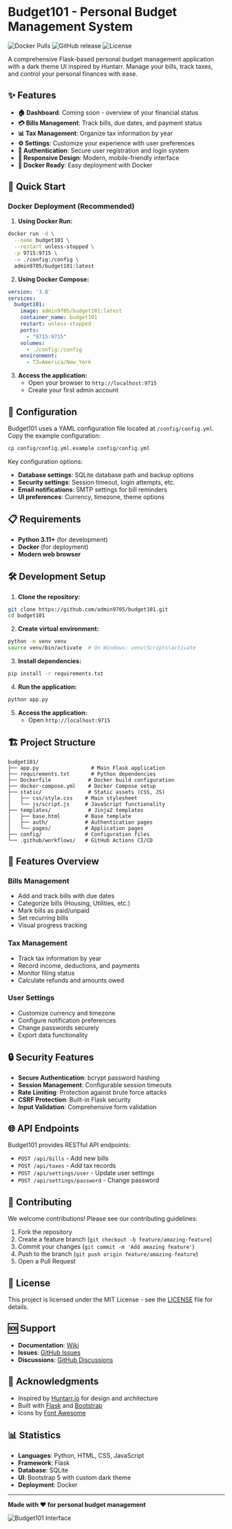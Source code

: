 # Budget101 - Personal Budget Management System

![Docker Pulls](https://img.shields.io/docker/pulls/admin9705/budget101)
![GitHub release](https://img.shields.io/github/v/release/admin9705/budget101)
![License](https://img.shields.io/github/license/admin9705/budget101)

A comprehensive Flask-based personal budget management application with a dark theme UI inspired by Huntarr. Manage your bills, track taxes, and control your personal finances with ease.

## ✨ Features

- **🏠 Dashboard**: Coming soon - overview of your financial status
- **💳 Bills Management**: Track bills, due dates, and payment status
- **📊 Tax Management**: Organize tax information by year
- **⚙️ Settings**: Customize your experience with user preferences
- **🔐 Authentication**: Secure user registration and login system
- **📱 Responsive Design**: Modern, mobile-friendly interface
- **🐳 Docker Ready**: Easy deployment with Docker

## 🚀 Quick Start

### Docker Deployment (Recommended)

1. **Using Docker Run:**
```bash
docker run -d \
  --name budget101 \
  --restart unless-stopped \
  -p 9715:9715 \
  -v ./config:/config \
  admin9705/budget101:latest
```

2. **Using Docker Compose:**
```yaml
version: '3.8'
services:
  budget101:
    image: admin9705/budget101:latest
    container_name: budget101
    restart: unless-stopped
    ports:
      - "9715:9715"
    volumes:
      - ./config:/config
    environment:
      - TZ=America/New_York
```

3. **Access the application:**
   - Open your browser to `http://localhost:9715`
   - Create your first admin account

## 🔧 Configuration

Budget101 uses a YAML configuration file located at `/config/config.yml`. Copy the example configuration:

```bash
cp config/config.yml.example config/config.yml
```

Key configuration options:
- **Database settings**: SQLite database path and backup options
- **Security settings**: Session timeout, login attempts, etc.
- **Email notifications**: SMTP settings for bill reminders
- **UI preferences**: Currency, timezone, theme options

## 📋 Requirements

- **Python 3.11+** (for development)
- **Docker** (for deployment)
- **Modern web browser**

## 🛠️ Development Setup

1. **Clone the repository:**
```bash
git clone https://github.com/admin9705/budget101.git
cd budget101
```

2. **Create virtual environment:**
```bash
python -m venv venv
source venv/bin/activate  # On Windows: venv\Scripts\activate
```

3. **Install dependencies:**
```bash
pip install -r requirements.txt
```

4. **Run the application:**
```bash
python app.py
```

5. **Access the application:**
   - Open `http://localhost:9715`

## 🏗️ Project Structure

```
budget101/
├── app.py                 # Main Flask application
├── requirements.txt       # Python dependencies
├── Dockerfile            # Docker build configuration
├── docker-compose.yml    # Docker Compose setup
├── static/               # Static assets (CSS, JS)
│   ├── css/style.css    # Main stylesheet
│   └── js/script.js     # JavaScript functionality
├── templates/            # Jinja2 templates
│   ├── base.html        # Base template
│   ├── auth/            # Authentication pages
│   └── pages/           # Application pages
├── config/              # Configuration files
└── .github/workflows/   # GitHub Actions CI/CD
```

## 🎨 Features Overview

### Bills Management
- Add and track bills with due dates
- Categorize bills (Housing, Utilities, etc.)
- Mark bills as paid/unpaid
- Set recurring bills
- Visual progress tracking

### Tax Management
- Track tax information by year
- Record income, deductions, and payments
- Monitor filing status
- Calculate refunds and amounts owed

### User Settings
- Customize currency and timezone
- Configure notification preferences
- Change passwords securely
- Export data functionality

## 🔒 Security Features

- **Secure Authentication**: bcrypt password hashing
- **Session Management**: Configurable session timeouts
- **Rate Limiting**: Protection against brute force attacks
- **CSRF Protection**: Built-in Flask security
- **Input Validation**: Comprehensive form validation

## 🌐 API Endpoints

Budget101 provides RESTful API endpoints:

- `POST /api/bills` - Add new bills
- `POST /api/taxes` - Add tax records
- `POST /api/settings/user` - Update user settings
- `POST /api/settings/password` - Change password

## 🤝 Contributing

We welcome contributions! Please see our contributing guidelines:

1. Fork the repository
2. Create a feature branch (`git checkout -b feature/amazing-feature`)
3. Commit your changes (`git commit -m 'Add amazing feature'`)
4. Push to the branch (`git push origin feature/amazing-feature`)
5. Open a Pull Request

## 📝 License

This project is licensed under the MIT License - see the [LICENSE](LICENSE) file for details.

## 🆘 Support

- **Documentation**: [Wiki](https://github.com/admin9705/budget101/wiki)
- **Issues**: [GitHub Issues](https://github.com/admin9705/budget101/issues)
- **Discussions**: [GitHub Discussions](https://github.com/admin9705/budget101/discussions)

## 🙏 Acknowledgments

- Inspired by [Huntarr.io](https://github.com/plexguide/Huntarr.io) for design and architecture
- Built with [Flask](https://flask.palletsprojects.com/) and [Bootstrap](https://getbootstrap.com/)
- Icons by [Font Awesome](https://fontawesome.com/)

## 📊 Statistics

- **Languages**: Python, HTML, CSS, JavaScript
- **Framework**: Flask
- **Database**: SQLite
- **UI**: Bootstrap 5 with custom dark theme
- **Deployment**: Docker

---

**Made with ❤️ for personal budget management**

![Budget101 Interface](https://via.placeholder.com/800x400/1a1d23/ffffff?text=Budget101+Interface+Preview) 